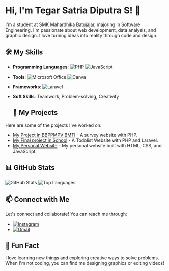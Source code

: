 # Hi, I'm Tegar Satria Diputra S! 👋

I'm a student at SMK Mahardhika Batujajar, majoring in Software Engineering. I'm passionate about web development, data analysis, and graphic design. I love turning ideas into reality through code and design.

## 🛠️ My Skills
- **Programming Languages**: ![PHP](https://img.shields.io/badge/PHP-777BB4?style=for-the-badge&logo=php&logoColor=white) ![JavaScript](https://img.shields.io/badge/JavaScript-F7DF1E?style=for-the-badge&logo=javascript&logoColor=black)
- **Tools**: ![Microsoft Office](https://img.shields.io/badge/Microsoft_Office-D83B01?style=for-the-badge&logo=microsoft-office&logoColor=white) ![Canva](https://img.shields.io/badge/Canva-00C4CC?style=for-the-badge&logo=canva&logoColor=white)
- **Frameworks**: ![Laravel](https://img.shields.io/badge/Laravel-FF2D20?style=for-the-badge&logo=laravel&logoColor=white)
- **Soft Skills**: Teamwork, Problem-solving, Creativity

  ## 🚀 My Projects
Here are some of the projects I've worked on:
- [My Project in BBPPMPV BMTI](https://github.com/tegartzy/PHP-PKL) - A survey website with PHP.
- [My Final project in School](https://github.com/tegartzy/TegarsatriaXIIRPL1) - A Todolist Website with PHP and Laravel.
- [My Personal Website](https://github.com/tegartzy/Personal) - My personal website built with HTML, CSS, and JavaScript.

## 📊 GitHub Stats
![GitHub Stats](https://github-readme-stats.vercel.app/api?username=tegartzy&show_icons=true&theme=radical)
![Top Languages](https://github-readme-stats.vercel.app/api/top-langs/?username=tegartzy&layout=compact&theme=radical)

## 📫 Connect with Me
Let's connect and collaborate! You can reach me through:
- [![Instagram](https://img.shields.io/badge/Instagram-E4405F?style=for-the-badge&logo=instagram&logoColor=white)](https://www.instagram.com/tgrstrya06/)
- [![Gmail](https://img.shields.io/badge/Gmail-D14836?style=for-the-badge&logo=gmail&logoColor=white)](mailto:tegarsatria106@gmail.com)

## 🌟 Fun Fact
I love learning new things and exploring creative ways to solve problems. When I'm not coding, you can find me designing graphics or editing videos!
